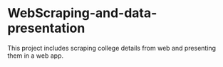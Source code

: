 # WebScraping-and-data-presentation
This project includes scraping college details from web and presenting them in a web app. 
